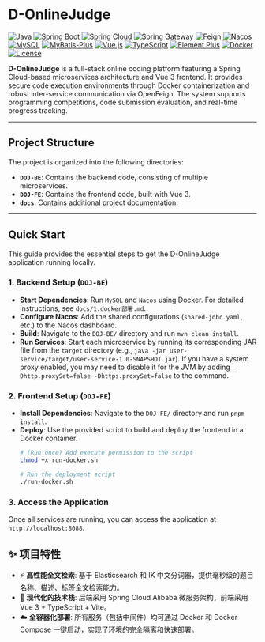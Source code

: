 # D-OnlineJudge

[![Java](https://img.shields.io/badge/java-17-blue)](https://www.oracle.com/java/technologies/javase-jdk17-downloads.html)  [![Spring Boot](https://img.shields.io/badge/spring--boot-2.7.12-green)](https://spring.io/projects/spring-boot)  [![Spring Cloud](https://img.shields.io/badge/Spring%20Cloud-2021.0.3-green)](https://spring.io/projects/spring-cloud)  [![Spring Gateway](https://img.shields.io/badge/Spring%20Gateway-2.7.12-green)](https://spring.io/projects/spring-cloud-gateway)  [![Feign](https://img.shields.io/badge/Feign-11.8-green)](https://github.com/OpenFeign/feign)  [![Nacos](https://img.shields.io/badge/Nacos-2021.0.4.0-green)](https://nacos.io/) [![MySQL](https://img.shields.io/badge/MySQL-8.0.23-blue)](https://www.mysql.com/)  [![MyBatis-Plus](https://img.shields.io/badge/MyBatis--Plus-3.5.2-green)](https://baomidou.com/) [![Vue.js](https://img.shields.io/badge/vue.js-3.0%2B-green)](https://vuejs.org/)  [![TypeScript](https://img.shields.io/badge/TypeScript-4.5%2B-blue)](https://www.typescriptlang.org/)  [![Element Plus](https://img.shields.io/badge/Element%20Plus-2.5.1-green)](https://element-plus.org/)  [![Docker](https://img.shields.io/badge/docker-20.10%2B-blue)](https://www.docker.com/) [![License](https://img.shields.io/badge/license-MIT-blue.svg)](LICENSE)

**D-OnlineJudge** is a full-stack online coding platform featuring a Spring Cloud-based microservices architecture and Vue 3 frontend. It provides secure code execution environments through Docker containerization and robust inter-service communication via OpenFeign. The system supports programming competitions, code submission evaluation, and real-time progress tracking.

---

## Project Structure

The project is organized into the following directories:

- **`DOJ-BE`**: Contains the backend code, consisting of multiple microservices.
- **`DOJ-FE`**: Contains the frontend code, built with Vue 3.
- **`docs`**: Contains additional project documentation.

---

## Quick Start

This guide provides the essential steps to get the D-OnlineJudge application running locally.

### 1. Backend Setup (`DOJ-BE`)

- **Start Dependencies**: Run `MySQL` and `Nacos` using Docker. For detailed instructions, see `docs/1.docker部署.md`.
- **Configure Nacos**: Add the shared configurations (`shared-jdbc.yaml`, etc.) to the Nacos dashboard.
- **Build**: Navigate to the `DOJ-BE/` directory and run `mvn clean install`.
- **Run Services**: Start each microservice by running its corresponding JAR file from the `target` directory (e.g., `java -jar user-service/target/user-service-1.0-SNAPSHOT.jar`). If you have a system proxy enabled, you may need to disable it for the JVM by adding `-Dhttp.proxySet=false -Dhttps.proxySet=false` to the command.

### 2. Frontend Setup (`DOJ-FE`)

- **Install Dependencies**: Navigate to the `DOJ-FE/` directory and run `pnpm install`.
- **Deploy**: Use the provided script to build and deploy the frontend in a Docker container.
  ```sh
  # (Run once) Add execute permission to the script
  chmod +x run-docker.sh

  # Run the deployment script
  ./run-docker.sh
  ```

### 3. Access the Application

Once all services are running, you can access the application at `http://localhost:8088`.

## ✨ 项目特性

- ⚡️ **高性能全文检索**: 基于 Elasticsearch 和 IK 中文分词器，提供毫秒级的题目名称、描述、标签全文检索能力。
- 🚀 **现代化的技术栈**: 后端采用 Spring Cloud Alibaba 微服务架构，前端采用 Vue 3 + TypeScript + Vite。
- ☁️ **全容器化部署**: 所有服务（包括中间件）均可通过 Docker 和 Docker Compose 一键启动，实现了环境的完全隔离和快速部署。
